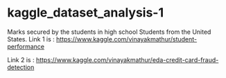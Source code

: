 # kaggle_dataset_analysis-1
Marks secured by the students in high school Students from the United States.
Link 1 is : https://www.kaggle.com/vinayakmathur/student-performance

Link 2 is : https://www.kaggle.com/vinayakmathur/eda-credit-card-fraud-detection
